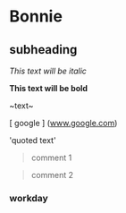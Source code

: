 # Bonnie
## subheading
*This text will be italic*

**This text will be bold**

~text~

[ google ] (www.google.com)

'quoted text'

> comment 1

>comment 2

### workday
